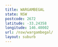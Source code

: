 ```yaml
---
title: WARGAMBEGAL
state: NSW
postcode: 2672
latitude: -33.24358
longitude: 146.40002
url: /nsw/wargambegal/
layout: suburb
---
```

